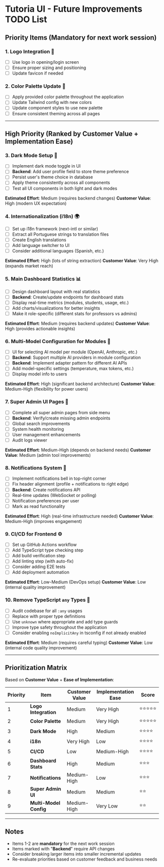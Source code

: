 # Tutoria UI - Future Improvements TODO List

## Priority Items (Mandatory for next work session)

### 1. **Logo Integration** 🎨
- [ ] Use logo in opening/login screen
- [ ] Ensure proper sizing and positioning
- [ ] Update favicon if needed

### 2. **Color Palette Update** 🎨
- [ ] Apply provided color palette throughout the application
- [ ] Update Tailwind config with new colors
- [ ] Update component styles to use new palette
- [ ] Ensure consistent theming across all pages

---

## High Priority (Ranked by Customer Value + Implementation Ease)

### 3. **Dark Mode Setup** 🌙
- [ ] Implement dark mode toggle in UI
- [ ] **Backend**: Add user profile field to store theme preference
- [ ] Persist user's theme choice in database
- [ ] Apply theme consistently across all components
- [ ] Test all UI components in both light and dark modes

**Estimated Effort**: Medium (requires backend changes)
**Customer Value**: High (modern UX expectation)

### 4. **Internationalization (i18n)** 🌍
- [ ] Set up i18n framework (next-intl or similar)
- [ ] Extract all Portuguese strings to translation files
- [ ] Create English translations
- [ ] Add language switcher to UI
- [ ] Consider additional languages (Spanish, etc.)

**Estimated Effort**: High (lots of string extraction)
**Customer Value**: Very High (expands market reach)

### 5. **Main Dashboard Statistics** 📊
- [ ] Design dashboard layout with real statistics
- [ ] **Backend**: Create/update endpoints for dashboard stats
- [ ] Display real-time metrics (modules, students, usage, etc.)
- [ ] Add charts/visualizations for better insights
- [ ] Make it role-specific (different stats for professors vs admins)

**Estimated Effort**: Medium (requires backend updates)
**Customer Value**: High (provides actionable insights)

### 6. **Multi-Model Configuration for Modules** 🤖
- [ ] UI for selecting AI model per module (OpenAI, Anthropic, etc.)
- [ ] **Backend**: Support multiple AI providers in module configuration
- [ ] **Backend**: Implement adapter pattern for different AI APIs
- [ ] Add model-specific settings (temperature, max tokens, etc.)
- [ ] Display model info to users

**Estimated Effort**: High (significant backend architecture)
**Customer Value**: Medium-High (flexibility for power users)

### 7. **Super Admin UI Pages** 👑
- [ ] Complete all super admin pages from side menu
- [ ] **Backend**: Verify/create missing admin endpoints
- [ ] Global search improvements
- [ ] System health monitoring
- [ ] User management enhancements
- [ ] Audit logs viewer

**Estimated Effort**: Medium-High (depends on backend needs)
**Customer Value**: Medium (admin tool improvements)

### 8. **Notifications System** 🔔
- [ ] Implement notifications bell in top-right corner
- [ ] Fix header alignment (profile + notifications to right edge)
- [ ] **Backend**: Create notifications API
- [ ] Real-time updates (WebSocket or polling)
- [ ] Notification preferences per user
- [ ] Mark as read functionality

**Estimated Effort**: High (real-time infrastructure needed)
**Customer Value**: Medium-High (improves engagement)

### 9. **CI/CD for Frontend** ⚙️
- [ ] Set up GitHub Actions workflow
- [ ] Add TypeScript type checking step
- [ ] Add build verification step
- [ ] Add linting step (with auto-fix)
- [ ] Consider adding E2E tests
- [ ] Add deployment automation

**Estimated Effort**: Low-Medium (DevOps setup)
**Customer Value**: Low (internal quality improvement)

### 10. **Remove TypeScript `any` Types** 🔧
- [ ] Audit codebase for all `:any` usages
- [ ] Replace with proper type definitions
- [ ] Use `unknown` where appropriate and add type guards
- [ ] Improve type safety throughout the application
- [ ] Consider enabling `noImplicitAny` in tsconfig if not already enabled

**Estimated Effort**: Medium (requires careful typing)
**Customer Value**: Low (internal code quality improvement)

---

## Prioritization Matrix

Based on **Customer Value** + **Ease of Implementation**:

| Priority | Item | Customer Value | Implementation Ease | Score |
|----------|------|----------------|---------------------|-------|
| 1 | **Logo Integration** | Medium | Very High | ⭐⭐⭐⭐⭐ |
| 2 | **Color Palette** | Medium | Very High | ⭐⭐⭐⭐⭐ |
| 3 | **Dark Mode** | High | Medium | ⭐⭐⭐⭐ |
| 4 | **i18n** | Very High | Low | ⭐⭐⭐⭐ |
| 5 | **CI/CD** | Low | Medium-High | ⭐⭐⭐⭐ |
| 6 | **Dashboard Stats** | High | Medium | ⭐⭐⭐ |
| 7 | **Notifications** | Medium-High | Low | ⭐⭐⭐ |
| 8 | **Super Admin UI** | Medium | Medium | ⭐⭐ |
| 9 | **Multi-Model Config** | Medium-High | Very Low | ⭐⭐ |

---

## Notes

- Items 1-2 are **mandatory** for the next work session
- Items marked with "**Backend**" require API changes
- Consider breaking larger items into smaller incremental updates
- Re-evaluate priorities based on customer feedback and business needs
